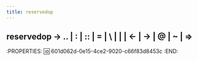 ```yaml
---
title: reservedop
---
```


## reservedop	→	.. | : | :: | = | \ | | | <- | -> | @ | ~ | =>
:PROPERTIES:
:id: 601d062d-0e15-4ce2-9020-c66f83d8453c
:END:
##
